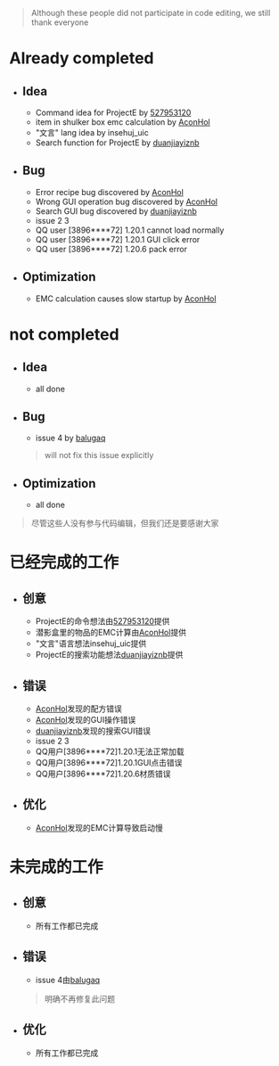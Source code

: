 > Although these people did not participate in code editing, we still thank everyone
# Already completed
  - ## Idea
    - Command idea for ProjectE by [527953120](https://github.com/527953120)
    - item in shulker box emc calculation by [AconHol](https://github.com/AconHol)
    - "文言" lang idea by insehuj_uic
    - Search function for ProjectE by [duanjiayiznb](https://github.com/duanjiayiznb)

  - ## Bug
    - Error recipe bug discovered by [AconHol](https://github.com/AconHol)
    - Wrong GUI operation bug discovered by [AconHol](https://github.com/AconHol)
    - Search GUI bug discovered by [duanjiayiznb](https://github.com/duanjiayiznb)
    - issue 2 3
    - QQ user [3896****72] 1.20.1 cannot load normally
    - QQ user [3896****72] 1.20.1 GUI click error
    - QQ user [3896****72] 1.20.6 pack error

  - ## Optimization
    - EMC calculation causes slow startup by [AconHol](https://github.com/AconHol)
# not completed
 - ## Idea
   - all done
 - ## Bug
   - issue 4 by [balugaq](https://github.com/balugaq)
   > will not fix this issue explicitly
 - ## Optimization  
   - all done

> 尽管这些人没有参与代码编辑，但我们还是要感谢大家
# 已经完成的工作
  - ## 创意
    - ProjectE的命令想法由[527953120](https://github.com/527953120)提供
    - 潜影盒里的物品的EMC计算由[AconHol](https://github.com/AconHol)提供
    - "文言"语言想法insehuj_uic提供
    - ProjectE的搜索功能想法[duanjiayiznb](https://github.com/duanjiayiznb)提供

  - ## 错误
    - [AconHol](https://github.com/AconHol)发现的配方错误
    - [AconHol](https://github.com/AconHol)发现的GUI操作错误
    - [duanjiayiznb](https://github.com/duanjiayiznb)发现的搜索GUI错误
    - issue 2 3
    - QQ用户[3896****72]1.20.1无法正常加载
    - QQ用户[3896****72]1.20.1GUI点击错误
    - QQ用户[3896****72]1.20.6材质错误

  - ## 优化
    - [AconHol](https://github.com/AconHol)发现的EMC计算导致启动慢
# 未完成的工作
  - ## 创意
    - 所有工作都已完成
  - ## 错误
    - issue 4由[balugaq](https://github.com/balugaq)
    > 明确不再修复此问题
  - ## 优化
    - 所有工作都已完成